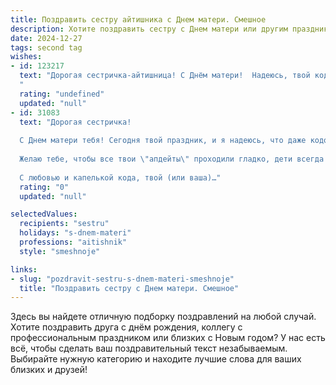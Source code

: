 ```yaml
---
title: Поздравить сестру айтишника с Днем матери. Смешное
description: Хотите поздравить сестру с Днем матери или другим праздником? Наш ИИ создаст незабываемое поздравление, а вы обязательно выделитесь среди других.  
date: 2024-12-27
tags: second tag
wishes:
- id: 123217
  text: "Дорогая сестричка-айтишница! С Днём матери!  Надеюсь, твой код материнской любви работает без багов и выдает только позитивные эмоции.  Пусть твой домашний сервер (то есть, дети) всегда онлайн и радуют тебя стабильной работой, а не зависаниями и blue screen'ами!  Пусть праздничный день будет без ошибок 404 —  только счастье и радость!
  "
  rating: "undefined"
  updated: "null"
- id: 31083
  text: "Дорогая сестричка!
  
  С Днем матери тебя! Сегодня твой праздник, и я надеюсь, что даже кодовые ошибки не помешают тебе отлично провести этот день! Ты — не просто мама, ты — настоящая айтишная супергероиня, способная исправить любой сбой на любом уровне: от нераскрывающихся игрушек до капризов нашего собственного сервера!
  
  Желаю тебе, чтобы все твои \"апдейты\" проходили гладко, дети всегда \"загружались\" в хорошее настроение, а \"системные сбои\" обходили стороной! Пусть твой дом будет заполнен радостью, как память на жестком диске, а каждый день дарит новые яркие \"модули\" счастья и любви!
  
  С любовью и капелькой кода, твой (или ваша)…"
  rating: "0"
  updated: "null"

selectedValues:
  recipients: "sestru"
  holidays: "s-dnem-materi"
  professions: "aitishnik"
  style: "smeshnoje"

links:
- slug: "pozdravit-sestru-s-dnem-materi-smeshnoje"
  title: "Поздравить сестру с Днем матери. Смешное"
---
```


Здесь вы найдете отличную подборку поздравлений на любой случай. 
Хотите поздравить друга с днём рождения, коллегу с профессиональным праздником или близких с Новым годом? У нас есть всё, чтобы сделать ваш поздравительный текст незабываемым. Выбирайте нужную категорию и находите лучшие слова для ваших близких и друзей!
